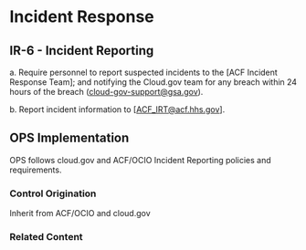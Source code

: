 # Incident Response
## IR-6 - Incident Reporting

a. Require personnel to report suspected incidents to the [ACF Incident Response Team]; and notifying the Cloud.gov team for any breach within 24 hours of the breach (cloud-gov-support@gsa.gov).

b. Report incident information to [ACF_IRT@acf.hhs.gov].

## OPS Implementation

OPS follows cloud.gov and ACF/OCIO Incident Reporting policies and requirements.

### Control Origination

Inherit from ACF/OCIO and cloud.gov

### Related Content
